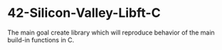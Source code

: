 # 42-Silicon-Valley-Libft-C
The main goal create library which will reproduce behavior of the main build-in functions in C. 

